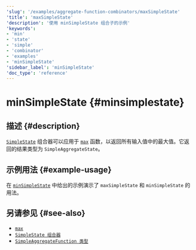 ```yaml
---
'slug': '/examples/aggregate-function-combinators/maxSimpleState'
'title': 'maxSimpleState'
'description': '使用 minSimpleState 组合子的示例'
'keywords':
- 'min'
- 'state'
- 'simple'
- 'combinator'
- 'examples'
- 'minSimpleState'
'sidebar_label': 'minSimpleState'
'doc_type': 'reference'
---
```



# minSimpleState {#minsimplestate}

## 描述 {#description}

[`SimpleState`](/sql-reference/aggregate-functions/combinators#-simplestate) 组合器可以应用于 [`max`](/sql-reference/aggregate-functions/reference/max) 函数，以返回所有输入值中的最大值。它返回的结果类型为 `SimpleAggregateState`。

## 示例用法 {#example-usage}

在 [`minSimpleState`](/examples/aggregate-function-combinators/minSimpleState/#example-usage) 中给出的示例演示了 `maxSimpleState` 和 `minSimpleState` 的用法。

## 另请参见 {#see-also}
- [`max`](/sql-reference/aggregate-functions/reference/max)
- [`SimpleState 组合器`](/sql-reference/aggregate-functions/combinators#-simplestate)
- [`SimpleAggregateFunction 类型`](/sql-reference/data-types/simpleaggregatefunction)
